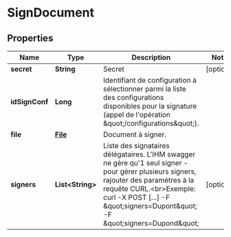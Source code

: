 # SignDocument

## Properties
Name | Type | Description | Notes
------------ | ------------- | ------------- | -------------
**secret** | **String** | Secret |  [optional]
**idSignConf** | **Long** | Identifiant de configuration à sélectionner parmi la liste des configurations disponibles pour la signature (appel de l&#x27;opération \&quot;/configurations\&quot;). | 
**file** | [**File**](File.md) | Document à signer. | 
**signers** | **List&lt;String&gt;** | Liste des signataires délégataires. L&#x27;IHM swagger ne gère qu&#x27;1 seul signer - pour gérer plusieurs signers, rajouter des paramètres à la requête CURL.&lt;br&gt;Exemple: curl -X POST [...] -F \&quot;signers&#x3D;Dupont\&quot; -F \&quot;signers&#x3D;Dupond\&quot; |  [optional]
